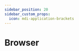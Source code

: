 ```yaml
---
sidebar_position: 20
sidebar_custom_props:
  icon: mdi-application-brackets
---
```


# Browser



<Features/>

